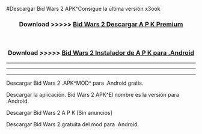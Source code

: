 #Descargar Bid Wars 2  APK^Consigue la última versión x3ook



<div align="center">
<h3>Download >>>>> <a href="https://es-sites.web.app/?es= Bid Wars 2 ">Bid Wars 2  Descargar A P K Premium</a></h3><br>

<h3>Download >>>>> <a href="https://es-sites.web.app/?es= Bid Wars 2 ">Bid Wars 2  Instalador de A P K para .Android</a></h3>
</div>


----------------------------------------------------------

----------------------------------------------------------

----------------------------------------------------------

Descargar Bid Wars 2  .APK^MOD^ para .Android gratis.

Descargar la aplicación. Bid Wars 2  APK^El nombre es la versión para .Android.

Descargar Bid Wars 2  A P K [Sin anuncios]

Descargar Bid Wars 2  gratuita del mod para .Android.